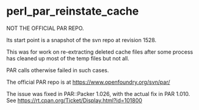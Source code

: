perl_par_reinstate_cache
========================

NOT THE OFFICIAL PAR REPO.

Its start point is a snapshot of the svn repo at revision 1528.

This was for work on re-extracting deleted cache files
after some process has cleaned up most of the temp files but
not all.

PAR calls otherwise failed in such cases.  

The official PAR repo is at https://www.openfoundry.org/svn/par/

The issue was fixed in PAR::Packer 1.026, with the  actual fix in PAR 1.010.  See https://rt.cpan.org/Ticket/Display.html?id=101800
